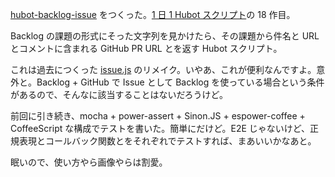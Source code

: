 [hubot-backlog-issue][gh:bouzuya/hubot-backlog-issue] をつくった。[1 日 1 Hubot スクリプト][hubot-script-per-day]の 18 作目。

Backlog の課題の形式にそった文字列を見かけたら、その課題から件名と URL とコメントに含まれる GitHub PR URL とを返す Hubot スクリプト。

これは過去につくった [issue.js][issue.js] のリメイク。いやあ、これが便利なんですよ。意外と。Backlog + GitHub で Issue として Backlog を使っている場合という条件があるので、そんなに該当することはないだろうけど。

前回に引き続き、mocha + power-assert + Sinon.JS + espower-coffee + CoffeeScript な構成でテストを書いた。簡単にだけど。E2E じゃないけど、正規表現とコールバック関数とをそれぞれでテストすれば、まあいいかなあと。

眠いので、使い方やら画像やらは割愛。

[issue.js]: https://github.com/faithcreates/hubot-scripts/blob/master/src/scripts/issue.js
[gh:bouzuya/hubot-backlog-issue]: https://github.com/bouzuya/hubot-backlog-issue
[hubot-script-per-day]: https://blog.bouzuya.net/posts?tags=hubot-script-per-day
